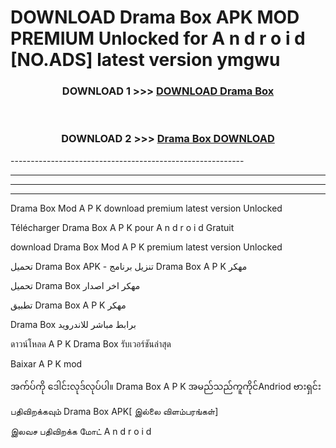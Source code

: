 # DOWNLOAD Drama Box  APK MOD PREMIUM Unlocked for A n d r o i d [NO.ADS] latest version ymgwu 



<div align="center">

<h3>DOWNLOAD 1 >>> <a href="https://getmod2.web.app/?judul=Drama Box ">DOWNLOAD Drama Box </a></h3><br>

<h3>DOWNLOAD 2 >>> <a href="https://getmod2.web.app/?judul=Drama Box ">Drama Box  DOWNLOAD </a></h3>

</div>
----------------------------------------------------------

----------------------------------------------------------

----------------------------------------------------------

----------------------------------------------------------

Drama Box  Mod A P K download premium latest version Unlocked

Télécharger Drama Box  A P K pour A n d r o i d Gratuit

download Drama Box  Mod A P K premium latest version Unlocked

تحميل Drama Box  APK - تنزيل برنامج Drama Box  A P K مهكر

تحميل Drama Box  مهكر اخر اصدار

تطبيق Drama Box  A P K مهكر

Drama Box  برابط مباشر للاندرويد

ดาวน์โหลด A P K Drama Box  รับเวอร์ชันล่าสุด

Baixar A P K mod

အက်ပ်ကို ဒေါင်းလုဒ်လုပ်ပါ။ Drama Box  A P K အမည်သည်ကူကိုင်Andriod ဗားရှင်း

பதிவிறக்கவும் Drama Box  APK[ இல்லை விளம்பரங்கள்] 
 
இலவச பதிவிறக்க மோட் A n d r o i d



